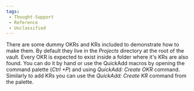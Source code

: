 ```yaml
---
tags:
 - Thought-Support
 - Reference
 - Unclassified
---
```


There are some dummy OKRs and KRs included to demonstrate how to make them. By default they live in the *Projects* directory at the root of the vault. Every OKR is expected to exist inside a folder where it's KRs are also found. You can do it by hand or use the QuickAdd macros by opening the command palette (*Ctrl +P*) and using *QuickAdd: Create OKR* command. Similarly to add KRs you can use the *QuickAdd: Create KR* command from the palette.